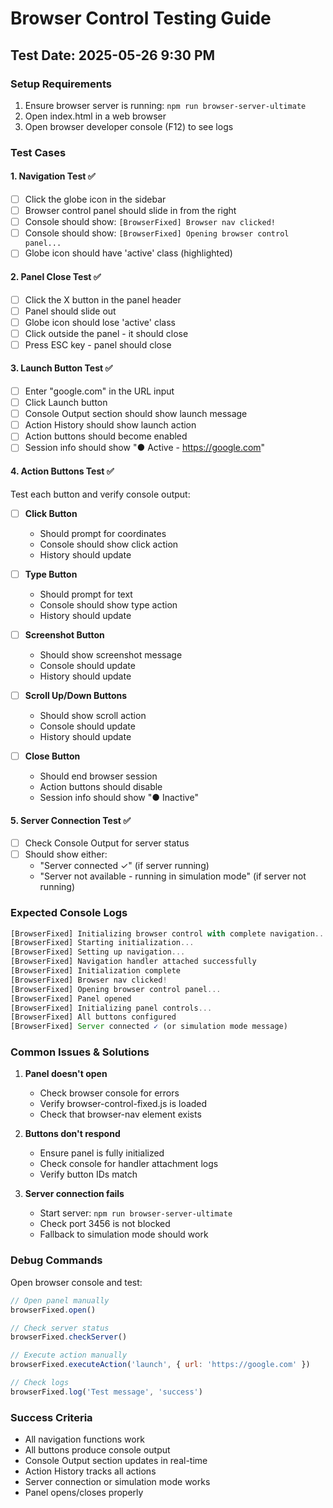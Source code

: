 # Browser Control Testing Guide

## Test Date: 2025-05-26 9:30 PM

### Setup Requirements
1. Ensure browser server is running: `npm run browser-server-ultimate`
2. Open index.html in a web browser
3. Open browser developer console (F12) to see logs

### Test Cases

#### 1. Navigation Test ✅
- [ ] Click the globe icon in the sidebar
- [ ] Browser control panel should slide in from the right
- [ ] Console should show: `[BrowserFixed] Browser nav clicked!`
- [ ] Console should show: `[BrowserFixed] Opening browser control panel...`
- [ ] Globe icon should have 'active' class (highlighted)

#### 2. Panel Close Test ✅
- [ ] Click the X button in the panel header
- [ ] Panel should slide out
- [ ] Globe icon should lose 'active' class
- [ ] Click outside the panel - it should close
- [ ] Press ESC key - panel should close

#### 3. Launch Button Test ✅
- [ ] Enter "google.com" in the URL input
- [ ] Click Launch button
- [ ] Console Output section should show launch message
- [ ] Action History should show launch action
- [ ] Action buttons should become enabled
- [ ] Session info should show "● Active - https://google.com"

#### 4. Action Buttons Test ✅
Test each button and verify console output:

- [ ] **Click Button**
  - Should prompt for coordinates
  - Console should show click action
  - History should update

- [ ] **Type Button**
  - Should prompt for text
  - Console should show type action
  - History should update

- [ ] **Screenshot Button**
  - Should show screenshot message
  - Console should update
  - History should update

- [ ] **Scroll Up/Down Buttons**
  - Should show scroll action
  - Console should update
  - History should update

- [ ] **Close Button**
  - Should end browser session
  - Action buttons should disable
  - Session info should show "● Inactive"

#### 5. Server Connection Test ✅
- [ ] Check Console Output for server status
- [ ] Should show either:
  - "Server connected ✓" (if server running)
  - "Server not available - running in simulation mode" (if server not running)

### Expected Console Logs

```javascript
[BrowserFixed] Initializing browser control with complete navigation...
[BrowserFixed] Starting initialization...
[BrowserFixed] Setting up navigation...
[BrowserFixed] Navigation handler attached successfully
[BrowserFixed] Initialization complete
[BrowserFixed] Browser nav clicked!
[BrowserFixed] Opening browser control panel...
[BrowserFixed] Panel opened
[BrowserFixed] Initializing panel controls...
[BrowserFixed] All buttons configured
[BrowserFixed] Server connected ✓ (or simulation mode message)
```

### Common Issues & Solutions

1. **Panel doesn't open**
   - Check browser console for errors
   - Verify browser-control-fixed.js is loaded
   - Check that browser-nav element exists

2. **Buttons don't respond**
   - Ensure panel is fully initialized
   - Check console for handler attachment logs
   - Verify button IDs match

3. **Server connection fails**
   - Start server: `npm run browser-server-ultimate`
   - Check port 3456 is not blocked
   - Fallback to simulation mode should work

### Debug Commands

Open browser console and test:
```javascript
// Open panel manually
browserFixed.open()

// Check server status
browserFixed.checkServer()

// Execute action manually
browserFixed.executeAction('launch', { url: 'https://google.com' })

// Check logs
browserFixed.log('Test message', 'success')
```

### Success Criteria
- All navigation functions work
- All buttons produce console output
- Console Output section updates in real-time
- Action History tracks all actions
- Server connection or simulation mode works
- Panel opens/closes properly